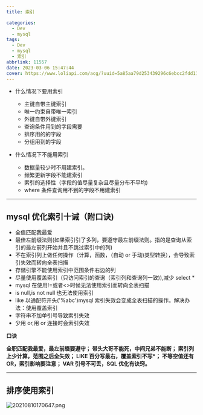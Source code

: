 ```yaml
---
title: 索引

categories:
  - Dev
  - mysql
tags:
  - Dev
  - mysql
  - 索引
abbrlink: 11557
date: 2023-03-06 15:47:44
cover: https://www.loliapi.com/acg/?uuid=5a85aa79d253439296c6ebcc2fdd116c
---
```


- 什么情况下要用索引

  - 主键自带主键索引
  - 唯一约束自带唯一索引
  - 外键自带外键索引
  - 查询条件用到的字段需要
  - 排序用的的字段
  - 分组用到的字段

- 什么情况下不能用索引

  - 数据量较少时不用建索引。
  - 频繁更新字段不能建索引
  - 索引的选择性（字段的值尽量复杂且尽量分布不平均)
  - where 条件查询用不到的字段不用建索引

---

## mysql 优化索引十诫（附口诀)

- 全值匹配我最爱
- 最佳左前缀法则(如果索引引了多列，要遵守最左前缀法则。指的是查询从索引的最左前列开始并且不跳过索引中的列)
- 不在索引列上做任何操作（计算，函数，（自动 or 手动)类型转换），会导致索引失效而转向全表扫描
- 存储引擎不能使用索引中范围条件右边的列
- 尽量使用覆盖索引（只访问索引的查询（索引列和查询列一致)),减少 select \*
- mysql 在使用!=或者<>时候无法使用索引而转向全表扫描
- is null,is not null 也无法使用索引
- like 以通配符开头('%abc')mysql 索引失效会变成全表扫描的操作。解决办法：使用覆盖索引
- 字符串不加单引号导致索引失效
- 少用 or,用 or 连接时会索引失效

**口诀**

**全职匹配我最爱，最左前缀要遵守；
带头大哥不能死，中间兄弟不能断；
索引列上少计算，范围之后全失效；
LIKE 百分写最右，覆盖索引不写\*；
不等空值还有 OR，索引影响要注意；
VAR 引号不可丢，SQL 优化有诀窍。**

---

## 排序使用索引

![20210810170647.png](https://s2.loli.net/2023/03/08/XNbQtFDHwzZEghV.png)